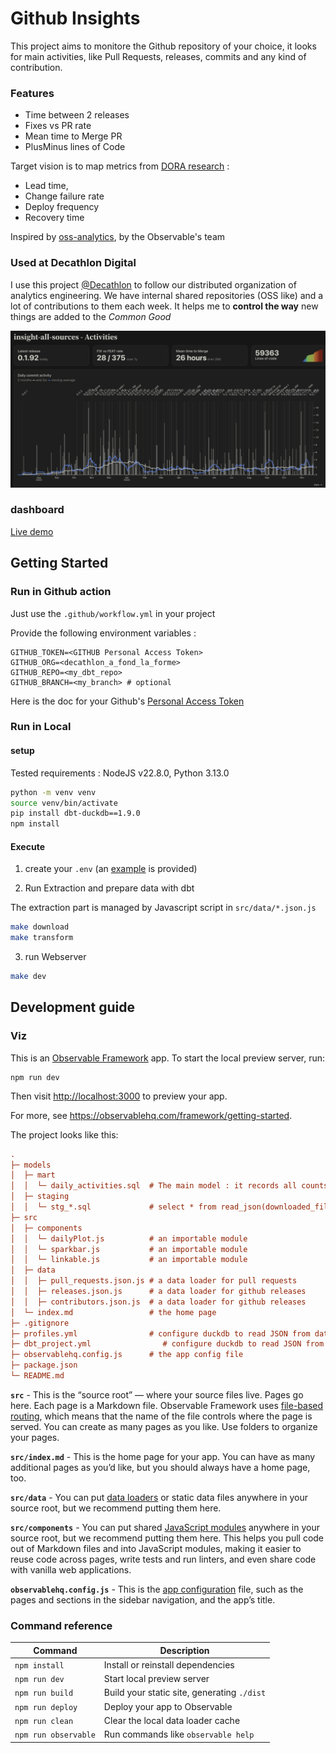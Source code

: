 # Github Insights

This project aims to monitore the Github repository of your choice, 
it looks for main activities, like Pull Requests, releases, commits and any kind of contribution.

### Features
- Time between 2 releases
- Fixes vs PR rate
- Mean time to Merge PR
- PlusMinus lines of Code

Target vision is to map metrics from [DORA research](https://dora.dev/research/?view=detail) : 
 - Lead time, 
 - Change failure rate
 - Deploy frequency
 - Recovery time

Inspired by [oss-analytics](https://github.com/observablehq/oss-analytics/tree/main), by the Observable's team

### Used at Decathlon Digital
I use this project [@Decathlon](https://digital.decathlon.net/) to follow our distributed organization of analytics engineering. 
We have internal shared repositories (OSS like)  and a lot of contributions to them each week. It helps me to **control the way** new things are added to the *Common Good*

![dash](src/assets/example_dash.png)

### dashboard 

[Live demo]()

## Getting Started
### Run in Github action

Just use the `.github/workflow.yml` in your project

Provide the following environment variables : 

```env
GITHUB_TOKEN=<GITHUB Personal Access Token>
GITHUB_ORG=<decathlon_a_fond_la_forme>
GITHUB_REPO=<my_dbt_repo>
GITHUB_BRANCH=<my_branch> # optional
```

Here is the doc for your Github's [Personal Access Token](https://docs.github.com/en/authentication/keeping-your-account-and-data-secure/managing-your-personal-access-tokens)

### Run in Local

#### setup

Tested requirements : NodeJS v22.8.0, Python 3.13.0

```sh
python -m venv venv
source venv/bin/activate
pip install dbt-duckdb==1.9.0
npm install
```

#### Execute


1. create your `.env` (an [example](.env.example) is provided)


2. Run Extraction and prepare data with dbt 

The extraction part is managed by Javascript script in `src/data/*.json.js`
```sh
make download
make transform
```

3. run Webserver

```sh
make dev
```

## Development guide
### Viz

This is an [Observable Framework](https://observablehq.com/framework) app. To start the local preview server, run:
```
npm run dev
```

Then visit <http://localhost:3000> to preview your app.

For more, see <https://observablehq.com/framework/getting-started>.

The project looks like this:

```ini
.
├─ models
│  ├─ mart
│  │  └─ daily_activities.sql  # The main model : it records all counts and measures from pr contributions
│  ├─ staging
│  │  └─ stg_*.sql             # select * from read_json(downloaded_file_path)
├─ src
│  ├─ components
│  │  └─ dailyPlot.js          # an importable module
│  │  └─ sparkbar.js           # an importable module
│  │  └─ linkable.js           # an importable module
│  ├─ data
│  │  ├─ pull_requests.json.js # a data loader for pull requests
│  │  ├─ releases.json.js      # a data loader for github releases
│  │  ├─ contributors.json.js  # a data loader for github releases
│  └─ index.md                 # the home page
├─ .gitignore
├─ profiles.yml                # configure duckdb to read JSON from data loaders, and then write parquet files
├─ dbt_project.yml                # configure duckdb to read JSON from data loaders, and then write parquet files
├─ observablehq.config.js      # the app config file
├─ package.json
└─ README.md
```

**`src`** - This is the “source root” — where your source files live. Pages go here. Each page is a Markdown file. Observable Framework uses [file-based routing](https://observablehq.com/framework/routing), which means that the name of the file controls where the page is served. You can create as many pages as you like. Use folders to organize your pages.

**`src/index.md`** - This is the home page for your app. You can have as many additional pages as you’d like, but you should always have a home page, too.

**`src/data`** - You can put [data loaders](https://observablehq.com/framework/loaders) or static data files anywhere in your source root, but we recommend putting them here.

**`src/components`** - You can put shared [JavaScript modules](https://observablehq.com/framework/javascript/imports) anywhere in your source root, but we recommend putting them here. This helps you pull code out of Markdown files and into JavaScript modules, making it easier to reuse code across pages, write tests and run linters, and even share code with vanilla web applications.

**`observablehq.config.js`** - This is the [app configuration](https://observablehq.com/framework/config) file, such as the pages and sections in the sidebar navigation, and the app’s title.

### Command reference

| Command           | Description                                              |
| ----------------- | -------------------------------------------------------- |
| `npm install`            | Install or reinstall dependencies                        |
| `npm run dev`        | Start local preview server                               |
| `npm run build`      | Build your static site, generating `./dist`              |
| `npm run deploy`     | Deploy your app to Observable                            |
| `npm run clean`      | Clear the local data loader cache                        |
| `npm run observable` | Run commands like `observable help`                      |
